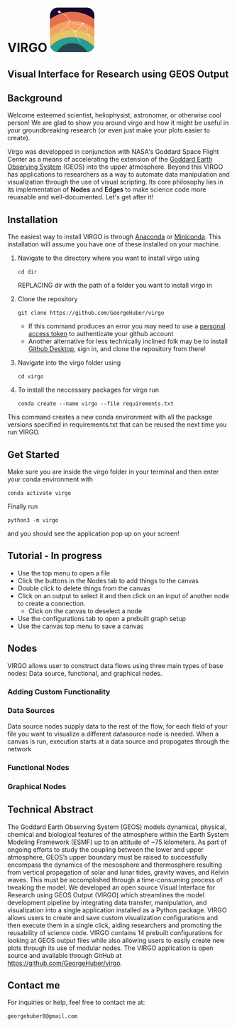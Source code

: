 # VIRGO <img src="virgo/virgo.gif" width="100" height="100" />
## Visual Interface for Research using GEOS Output

## Background
Welcome esteemed scientist, heliophysist, astronomer, or otherwise cool person! We are glad to show you around virgo and how it might be useful in your groundbreaking research (or even just make your plots easier to create).

Virgo was developped in conjunction with NASA's Goddard Space Flight Center as a means of accelerating the extension of the [Goddard Earth Observing System](https://gmao.gsfc.nasa.gov/GEOS_systems/) (GEOS) into the upper atmosphere. Beyond this VIRGO has applications to researchers as a way to automate data manipulation and visualization through the use of visual scripting. Its core philosophy lies in its implementation of **Nodes** and **Edges** to make science code more reuasable and well-documented. Let's get after it!

## Installation

The easiest way to install VIRGO is through [Anaconda](https://www.anaconda.com/download/success) or [Miniconda](https://docs.anaconda.com/miniconda/). This installation will assume you have one of these installed on your machine.

1. Navigate to the directory where you want to install virgo using 
    ```
    cd dir
    ```
    REPLACING dir with the path of a folder you want to install virgo in
2. Clone the repository 
    ```
    git clone https://github.com/GeorgeHuber/virgo
    ```
    - If this command produces an error you may need to use a [personal access token](https://docs.github.com/en/authentication/securing-your-account-with-two-factor-authentication-2fa/accessing-github-using-two-factor-authentication#authenticating-on-the-command-line-using-https) to authenticate your github account
    - Another alternative for less technically inclined folk may be to install [Github Desktop](https://desktop.github.com/download/), sign in, and clone the repository from there!

3. Navigate into the virgo folder using 
    ```
    cd virgo
    ```
4. To install the neccessary packages for virgo run 
    ```
    conda create --name virgo --file requirements.txt
    ```
This command creates a new conda environment with all the package versions specified in requirements.txt that can be reused the next time you run VIRGO.

## Get Started

Make sure you are inside the virgo folder in your terminal and then enter your conda environment with 
```
conda activate virgo
```
Finally run  
```
python3 -m virgo
```
and you should see the application pop up on your screen!

## Tutorial - In progress
- Use the top menu to open a file
- Click the buttons in the Nodes tab to add things to the canvas
- Double click to delete things from the canvas
- Click on an output to select it and then click on an input of another node to create a connection.
    - Click on the canvas to deselect a node
- Use the configurations tab to open a prebuilt graph setup
- Use the canvas top menu to save a canvas

## Nodes
VIRGO allows user to construct data flows using three main types of base nodes: Data source, functional, and graphical nodes.
### Adding Custom Functionality
### Data Sources
Data source nodes supply data to the rest of the flow, for each field of your file you want to visualize a different datasource node is needed. When a canvas is run, execution starts at a data source and propogates through the network
### Functional Nodes
### Graphical Nodes


## Technical Abstract
The Goddard Earth Observing System (GEOS) models dynamical, physical, chemical and biological features of the atmosphere within the Earth System Modeling Framework (ESMF) up to an altitude of ~75 kilometers. As part of ongoing efforts to study the coupling between the lower and upper atmosphere, GEOS’s upper boundary must be raised to successfully encompass the dynamics of the mesosphere and thermosphere resulting from vertical propagation of solar and lunar tides, gravity waves, and Kelvin waves. This must be accomplished through a time-consuming process of tweaking the model. We developed an open source Visual Interface for Research using GEOS Output (VIRGO) which streamlines the model development pipeline by integrating data transfer, manipulation, and visualization into a single application installed as a Python package. VIRGO allows users to create and save custom visualization configurations and then execute them in a single click, aiding researchers and promoting the reusability of science code. VIRGO contains 14 prebuilt configurations for looking at GEOS output files while also allowing users to easily create new plots through its use of modular nodes. The VIRGO application is open source and available through GitHub at https://github.com/GeorgeHuber/virgo. 

## Contact me
For inquiries or help, feel free to contact me at: 
```
georgehuber8@gmail.com
```
